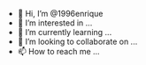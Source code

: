 - 👋 Hi, I’m @1996enrique
- 👀 I’m interested in ...
- 🌱 I’m currently learning ...
- 💞️ I’m looking to collaborate on ...
- 📫 How to reach me ...

<!---
1996enrique/1996enrique is a ✨ special ✨ repository because its `README.md` (this file) appears on your GitHub profile.
You can click the Preview link to take a look at your changes.
--->
